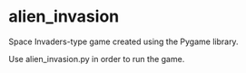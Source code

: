 # alien_invasion
 Space Invaders-type game created using the Pygame library.

 Use alien_invasion.py in order to run the game.
